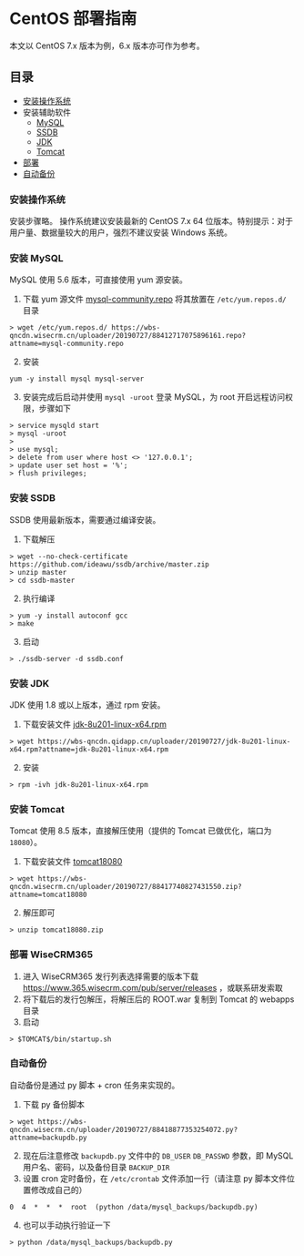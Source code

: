 # CentOS 部署指南
本文以 CentOS 7.x 版本为例，6.x 版本亦可作为参考。

## 目录
* [安装操作系统](#安装操作系统)
* 安装辅助软件
  * [MySQL](#安装-mysql)
  * [SSDB](#安装-ssdb)
  * [JDK](#安装-jdk)
  * [Tomcat](#安装-tomcat)
* [部署](#部署-wisecrm365)
* [自动备份](#自动备份)
  
### 安装操作系统
安装步骤略。
操作系统建议安装最新的 CentOS 7.x 64 位版本。特别提示：对于用户量、数据量较大的用户，强烈不建议安装 Windows 系统。

### 安装 MySQL
MySQL 使用 5.6 版本，可直接使用 yum 源安装。
1. 下载 yum 源文件 [mysql-community.repo](https://wbs-qncdn.wisecrm.cn/uploader/20190727/88412717075896161.repo?attname=mysql-community.repo) 将其放置在 `/etc/yum.repos.d/` 目录
```
> wget /etc/yum.repos.d/ https://wbs-qncdn.wisecrm.cn/uploader/20190727/88412717075896161.repo?attname=mysql-community.repo
```
2. 安装
```
yum -y install mysql mysql-server
```
3. 安装完成后启动并使用 `mysql -uroot` 登录 MySQL，为 root 开启远程访问权限，步骤如下
```
> service mysqld start
> mysql -uroot
>
> use mysql;
> delete from user where host <> '127.0.0.1';
> update user set host = '%';
> flush privileges;
```

### 安装 SSDB
SSDB 使用最新版本，需要通过编译安装。

1. 下载解压
```
> wget --no-check-certificate https://github.com/ideawu/ssdb/archive/master.zip
> unzip master
> cd ssdb-master
```
2. 执行编译
```
> yum -y install autoconf gcc
> make 
```
3. 启动
```
> ./ssdb-server -d ssdb.conf
```

### 安装 JDK
JDK 使用 1.8 或以上版本，通过 rpm 安装。
1. 下载安装文件 [jdk-8u201-linux-x64.rpm](https://wbs-qncdn.qidapp.cn/uploader/20190727/jdk-8u201-linux-x64.rpm?attname=jdk-8u201-linux-x64.rpm)
```
> wget https://wbs-qncdn.qidapp.cn/uploader/20190727/jdk-8u201-linux-x64.rpm?attname=jdk-8u201-linux-x64.rpm
```
2. 安装
```
> rpm -ivh jdk-8u201-linux-x64.rpm
```

### 安装 Tomcat
Tomcat 使用 8.5 版本，直接解压使用（提供的 Tomcat 已做优化，端口为 `18080`）。
1. 下载安装文件 [tomcat18080](https://wbs-qncdn.wisecrm.cn/uploader/20190727/88417740827431550.zip?attname=tomcat18080)
```
> wget https://wbs-qncdn.wisecrm.cn/uploader/20190727/88417740827431550.zip?attname=tomcat18080
```
2. 解压即可
```
> unzip tomcat18080.zip 
```

### 部署 WiseCRM365
1. 进入 WiseCRM365 发行列表选择需要的版本下载 https://www.365.wisecrm.com/pub/server/releases ，或联系研发索取
2. 将下载后的发行包解压，将解压后的 ROOT.war 复制到 Tomcat 的 webapps 目录
3. 启动
```
> $TOMCAT$/bin/startup.sh
```

### 自动备份
自动备份是通过 py 脚本 + cron 任务来实现的。
1. 下载 py 备份脚本
```
> wget https://wbs-qncdn.wisecrm.cn/uploader/20190727/88418877353254072.py?attname=backupdb.py
```
2. 现在后注意修改 `backupdb.py` 文件中的 `DB_USER` `DB_PASSWD` 参数，即 MySQL 用户名、密码，以及备份目录 `BACKUP_DIR`
3. 设置 cron 定时备份，在 `/etc/crontab` 文件添加一行（请注意 py 脚本文件位置修改成自己的）
```
0  4  *  *  *  root  (python /data/mysql_backups/backupdb.py)

```
4. 也可以手动执行验证一下
```
> python /data/mysql_backups/backupdb.py
```
